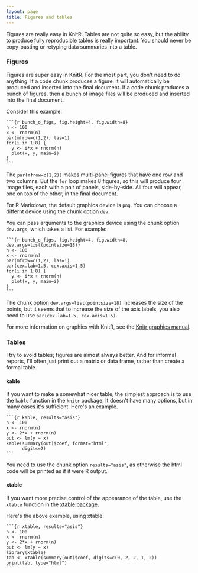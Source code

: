 ```yaml
---
layout: page
title: Figures and tables
---
```


Figures are really easy in KnitR. Tables are not quite so easy, but
the ability to produce fully reproducible tables is really
important. You should never be copy-pasting or retyping data summaries
into a table.

### Figures

Figures are super easy in KnitR. For the most part, you don't need to
do anything. If a code chunk produces a figure, it will automatically
be produced and inserted into the final document. If a code chunk
produces a bunch of figures, then a bunch of image files will be
produced and inserted into the final document.

Consider this example:

    ```{r bunch_o_figs, fig.height=4, fig.width=8}
    n <- 100
    x <- rnorm(n)
    par(mfrow=c(1,2), las=1)
    for(i in 1:8) {
      y <- i*x + rnorm(n)
      plot(x, y, main=i)
    }
    ```

The `par(mfrow=c(1,2))` makes multi-panel figures that have one row
and two columns. But the `for` loop makes 8 figures, so this will
produce four image files, each with a pair of panels,
side-by-side. All four will appear, one on top of the other, in the
final document.

For R Markdown, the default graphics device is `png`. You can choose
a differnt device using the chunk option `dev`.

You can pass arguments to the graphics device using the chunk option
`dev.args`, which takes a list.  For example:

    ```{r bunch_o_figs, fig.height=4, fig.width=8, dev.args=list(pointsize=18)}
    n <- 100
    x <- rnorm(n)
    par(mfrow=c(1,2), las=1)
    par(cex.lab=1.5, cex.axis=1.5)
    for(i in 1:8) {
      y <- i*x + rnorm(n)
      plot(x, y, main=i)
    }
    ```

The chunk option `dev.args=list(pointsize=18)` increases the size of
the points, but it seems that to increase the size of the axis labels,
you also need to use `par(cex.lab=1.5, cex.axis=1.5)`.

For more information on graphics with KnitR, see the
[Knitr graphics manual](http://yihui.name/knitr/demo/graphics/).


### Tables

I try to avoid tables; figures are almost always better. And for
informal reports, I'll often just print out a matrix or data frame,
rather than create a formal table.

#### kable

If you want to make a somewhat nicer table, the simplest approach is
to use the `kable` function in the `knitr` package. It doesn't have
many options, but in many cases it's sufficient. Here's an example.

    ```{r kable, results="asis"}
    n <- 100
    x <- rnorm(n)
    y <- 2*x + rnorm(n)
    out <- lm(y ~ x)
    kable(summary(out)$coef, format="html",
          digits=2)
    ```

You need to use the chunk option `results="asis"`, as otherwise the
html code will be printed as if it were R output.

#### xtable

If you want more precise control of the appearance of the table, use
the `xtable` function in the
[xtable package](http://cran.r-project.org/web/packages/xtable/index.html).

Here's the above example, using xtable:


    ```{r xtable, results="asis"}
    n <- 100
    x <- rnorm(n)
    y <- 2*x + rnorm(n)
    out <- lm(y ~ x)
    library(xtable)
    tab <- xtable(summary(out)$coef, digits=c(0, 2, 2, 1, 2))
    print(tab, type="html")
    ```
